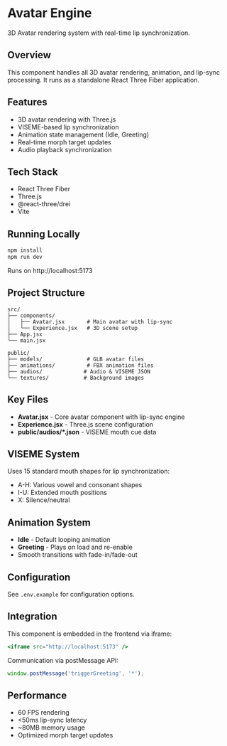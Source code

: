 # Avatar Engine

3D Avatar rendering system with real-time lip synchronization.

## Overview

This component handles all 3D avatar rendering, animation, and lip-sync processing. It runs as a standalone React Three Fiber application.

## Features

- 3D avatar rendering with Three.js
- VISEME-based lip synchronization
- Animation state management (Idle, Greeting)
- Real-time morph target updates
- Audio playback synchronization

## Tech Stack

- React Three Fiber
- Three.js
- @react-three/drei
- Vite

## Running Locally

```bash
npm install
npm run dev
```

Runs on http://localhost:5173

## Project Structure

```
src/
├── components/
│   ├── Avatar.jsx       # Main avatar with lip-sync
│   └── Experience.jsx   # 3D scene setup
├── App.jsx
└── main.jsx

public/
├── models/              # GLB avatar files
├── animations/          # FBX animation files
├── audios/             # Audio & VISEME JSON
└── textures/           # Background images
```

## Key Files

- **Avatar.jsx** - Core avatar component with lip-sync engine
- **Experience.jsx** - Three.js scene configuration
- **public/audios/*.json** - VISEME mouth cue data

## VISEME System

Uses 15 standard mouth shapes for lip synchronization:
- A-H: Various vowel and consonant shapes
- I-U: Extended mouth positions
- X: Silence/neutral

## Animation System

- **Idle** - Default looping animation
- **Greeting** - Plays on load and re-enable
- Smooth transitions with fade-in/fade-out

## Configuration

See `.env.example` for configuration options.

## Integration

This component is embedded in the frontend via iframe:

```jsx
<iframe src="http://localhost:5173" />
```

Communication via postMessage API:
```javascript
window.postMessage('triggerGreeting', '*');
```

## Performance

- 60 FPS rendering
- <50ms lip-sync latency
- ~80MB memory usage
- Optimized morph target updates
